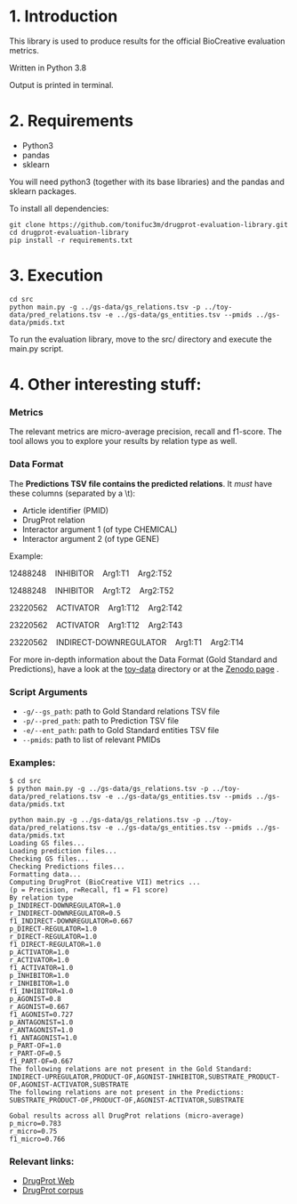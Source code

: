 # 1. Introduction

This library is used to produce results for the official BioCreative evaluation metrics.

Written in Python 3.8

Output is printed in terminal.

# 2. Requirements

+ Python3
+ pandas
+ sklearn

You will need python3 (together with its base libraries) and the pandas and sklearn packages.

To install all dependencies: 

```
git clone https://github.com/tonifuc3m/drugprot-evaluation-library.git
cd drugprot-evaluation-library
pip install -r requirements.txt
```


# 3. Execution

```
cd src
python main.py -g ../gs-data/gs_relations.tsv -p ../toy-data/pred_relations.tsv -e ../gs-data/gs_entities.tsv --pmids ../gs-data/pmids.txt
```

To run the evaluation library, move to the src/ directory and execute the main.py script.


# 4. Other interesting stuff:
### Metrics
The relevant metrics are micro-average precision, recall and f1-score. The tool allows you to explore your results by relation type as well.


### Data Format
The **Predictions TSV file contains the predicted relations**. It *must* have these columns (separated by a \t):
+ Article identifier (PMID)
+ DrugProt relation
+ Interactor argument 1 (of type CHEMICAL)
+ Interactor argument 2 (of type GENE)

Example:

12488248	  &nbsp;&nbsp; INHIBITOR	  &nbsp;&nbsp; Arg1:T1	  &nbsp;&nbsp; Arg2:T52

12488248	  &nbsp;&nbsp; INHIBITOR	  &nbsp;&nbsp; Arg1:T2	  &nbsp;&nbsp; Arg2:T52

23220562	  &nbsp;&nbsp; ACTIVATOR	  &nbsp;&nbsp; Arg1:T12	  &nbsp;&nbsp; Arg2:T42

23220562	  &nbsp;&nbsp; ACTIVATOR	  &nbsp;&nbsp; Arg1:T12	  &nbsp;&nbsp; Arg2:T43

23220562	  &nbsp;&nbsp; INDIRECT-DOWNREGULATOR	  &nbsp;&nbsp; Arg1:T1	  &nbsp;&nbsp; Arg2:T14


For more in-depth information about the Data Format (Gold Standard and Predictions), have a look at the [toy-data](toy-data) directory or at the [Zenodo page](https://doi.org/10.5281/zenodo.4955410) .

### Script Arguments
+ ```-g/--gs_path```: path to Gold Standard relations TSV file
+ ```-p/--pred_path```: path to Prediction TSV file
+ ```-e/--ent_path```: path to Gold Standard entities TSV file
+ ```--pmids```: path to list of relevant PMIDs


### Examples: 

```
$ cd src
$ python main.py -g ../gs-data/gs_relations.tsv -p ../toy-data/pred_relations.tsv -e ../gs-data/gs_entities.tsv --pmids ../gs-data/pmids.txt

python main.py -g ../gs-data/gs_relations.tsv -p ../toy-data/pred_relations.tsv -e ../gs-data/gs_entities.tsv --pmids ../gs-data/pmids.txt
Loading GS files...
Loading prediction files...
Checking GS files...
Checking Predictions files...
Formatting data...
Computing DrugProt (BioCreative VII) metrics ...
(p = Precision, r=Recall, f1 = F1 score)
By relation type
p_INDIRECT-DOWNREGULATOR=1.0
r_INDIRECT-DOWNREGULATOR=0.5
f1_INDIRECT-DOWNREGULATOR=0.667
p_DIRECT-REGULATOR=1.0
r_DIRECT-REGULATOR=1.0
f1_DIRECT-REGULATOR=1.0
p_ACTIVATOR=1.0
r_ACTIVATOR=1.0
f1_ACTIVATOR=1.0
p_INHIBITOR=1.0
r_INHIBITOR=1.0
f1_INHIBITOR=1.0
p_AGONIST=0.8
r_AGONIST=0.667
f1_AGONIST=0.727
p_ANTAGONIST=1.0
r_ANTAGONIST=1.0
f1_ANTAGONIST=1.0
p_PART-OF=1.0
r_PART-OF=0.5
f1_PART-OF=0.667
The following relations are not present in the Gold Standard: INDIRECT-UPREGULATOR,PRODUCT-OF,AGONIST-INHIBITOR,SUBSTRATE_PRODUCT-OF,AGONIST-ACTIVATOR,SUBSTRATE
The following relations are not present in the Predictions: SUBSTRATE_PRODUCT-OF,PRODUCT-OF,AGONIST-ACTIVATOR,SUBSTRATE

Gobal results across all DrugProt relations (micro-average)
p_micro=0.783
r_micro=0.75
f1_micro=0.766

```

### Relevant links:
+ [DrugProt Web](https://biocreative.bioinformatics.udel.edu/tasks/biocreative-vii/track-1/)
+ [DrugProt corpus](https://doi.org/10.5281/zenodo.4955410)
